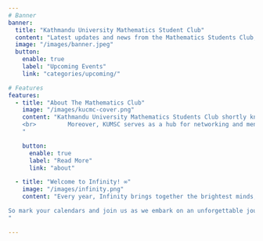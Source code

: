 ```yaml
---
# Banner
banner:
  title: "Kathmandu University Mathematics Student Club"
  content: "Latest updates and news from the Mathematics Students Club, keeping you engaged and up-to-date with our activities, events, and advancements."
  image: "/images/banner.jpeg"
  button:
    enable: true
    label: "Upcoming Events"
    link: "categories/upcoming/"

# Features
features:
  - title: "About The Mathematics Club"
    image: "/images/kucmc-cover.png"
    content: "Kathmandu University Mathematics Students Club shortly known as KUMSC is Departmental Club which fully and faithfully runs academic activities for smooth growth of it's members. The club was established back in 2018 as youngest Department club of Kathmandu University registered under Student Welfare Council.<br>
    <br>         Moreover, KUMSC serves as a hub for networking and mentorship, connecting students with experienced professionals and researchers in the field of computational mathematics.
    "

    button:
      enable: true
      label: "Read More"
      link: "about"

  - title: "Welcome to Infinity! ∞"
    image: "/images/infinity.png"
    content: "Every year, Infinity brings together the brightest minds, the most innovative thinkers, and the most passionate creators for a one-of-a-kind gathering. It's a celebration of limitless potential and a testament to what happens when curiosity meets ingenuity. <br> <br>

So mark your calendars and join us as we embark on an unforgettable journey at Infinity. Together, let's celebrate the power of creativity, the joy of discovery, and the endless possibilities that lie ahead. Infinity awaits – are you ready to explore?
"

---
```

